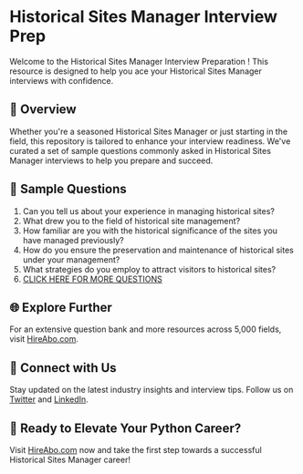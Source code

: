 # Historical Sites Manager Interview Prep

Welcome to the Historical Sites Manager Interview Preparation ! This resource is designed to help you ace your Historical Sites Manager interviews with confidence.

## 🚀 Overview

Whether you're a seasoned Historical Sites Manager or just starting in the field, this repository is tailored to enhance your interview readiness. We've curated a set of sample questions commonly asked in Historical Sites Manager interviews to help you prepare and succeed.

## 📝 Sample Questions

1. Can you tell us about your experience in managing historical sites?
2. What drew you to the field of historical site management?
3. How familiar are you with the historical significance of the sites you have managed previously?
4. How do you ensure the preservation and maintenance of historical sites under your management?
5. What strategies do you employ to attract visitors to historical sites?
6. [CLICK HERE FOR MORE QUESTIONS](https://hireabo.com/job/11_1_12/Historical%20Sites%20Manager)

## 🌐 Explore Further

For an extensive question bank and more resources across 5,000 fields, visit [HireAbo.com](https://www.hireabo.com).

## 📱 Connect with Us

Stay updated on the latest industry insights and interview tips. Follow us on [Twitter](https://twitter.com/hireabo) and [LinkedIn](https://www.linkedin.com/in/hire-abo-3609972a8/).

## 🚀 Ready to Elevate Your Python Career?

Visit [HireAbo.com](https://www.hireabo.com) now and take the first step towards a successful Historical Sites Manager career!